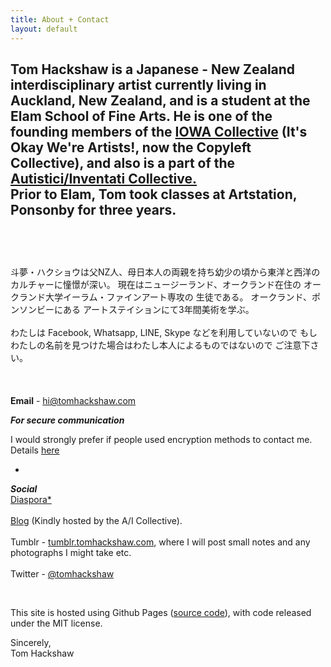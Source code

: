 ```yaml
---
title: About + Contact
layout: default
---
```


Tom Hackshaw is a Japanese - New Zealand interdisciplinary artist currently living in Auckland, New Zealand, and is a student at the Elam School of Fine Arts. He is one of the founding members of the [IOWA Collective][iowa] (It's Okay We're Artists!, now the Copyleft Collective), and also is a part of the [Autistici/Inventati Collective.][au]
<br>
Prior to Elam, Tom took classes at Artstation, Ponsonby for three years.
<br><br>
--
<br><br>
斗夢・ハクショウは父NZ人、母日本人の両親を持ち幼少の頃から東洋と西洋の
カルチャーに憧憬が深い。 現在はニュージーランド、オークランド在住の 
オークランド大学イーラム・ファインアート専攻の 生徒である。
オークランド、ポンソンビーにある アートステイションにて3年間美術を学ぶ。
<br><br>
わたしは Facebook, Whatsapp, LINE, Skype などを利用していないので 
もし わたしの名前を見つけた場合はわたし本人によるものではないので 
ご注意下さい。
<br><br>
<br><br>
**Email** - <a href="mailto:hi@tomhackshaw.com">hi@tomhackshaw.com</a>  

***For secure communication***
<br>

I would strongly prefer if people used encryption methods to contact me. Details [here][here]

-

***Social***
<br>
[Diaspora*][diasp] 
<br><br>
[Blog][blog] (Kindly hosted by the A/I Collective).
<br><br>
Tumblr - [tumblr.tomhackshaw.com][tum], where I will post small notes and any photographs I might take etc.
<br><br>
Twitter - [@tomhackshaw][twitter]

<br>

This site is hosted using Github Pages ([source code][src]), with code released under the MIT license.

Sincerely,
<br>
Tom Hackshaw

[src]: https://gitlab.com/kaiki/uzur.github.io/tree/master
[tum]: http://tumblr.tomhackshaw.com
[iowa]: https://iowa.nz
[au]: http://inventati.org
[twitter]: https://twitter.com/tomhackshaw
[blog]: http://tmhw.noblogs.org
[here]: https://tomhackshaw.com/sec
[diasp]: https://diasp.grin.hu/people/1b5df53044010133bc38131350d98646





